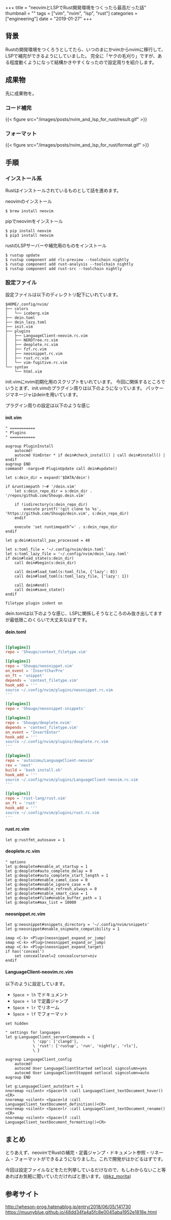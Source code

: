 +++
title = "neovimとLSPでRust開発環境をつくったら最高だった話"
thumbnail = ""
tags = ["vim", "nvim", "lsp", "rust"]
categories = ["engineering"]
date = "2019-01-27"
+++

## 背景

Rustの開発環境をつくろうとしてたら、いつのまにかvimからnvimに移行して、LSPで補完ができるようにしていました。
完全に「ヤクの毛刈り」ですが、ある程度動くようになって結構かきやすくなったので設定周りを紹介します。

## 成果物

先に成果物を。

### コード補完

{{< figure src="/images/posts/nvim_and_lsp_for_rust/result.gif" >}}

### フォーマット

{{< figure src="/images/posts/nvim_and_lsp_for_rust/format.gif" >}}

## 手順

### インストール系

Rustはインストールされているものとして話を進めます。

neovimのインストール

```
$ brew install neovim
```

pipでneovimをインストール

```
$ pip install neovim
$ pip3 install neovim
```

rustのLSPサーバーや補完用のものをインストール

```
$ rustup update
$ rustup component add rls-preview --toolchain nightly
$ rustup component add rust-analysis --toolchain nightly
$ rustup component add rust-src --toolchain nightly
```

### 設定ファイル

設定ファイルは以下のディレクトリ配下にいれています。

```
$HOME/.config/nvim/
├── colors
│   └── iceberg.vim
├── dein.toml
├── dein_lazy.toml
├── init.vim
├── plugins
│   ├── LanguageClient-neovim.rc.vim
│   ├── NERDTree.rc.vim
│   ├── deoplete.rc.vim
│   ├── fzf.rc.vim
│   ├── neosnippet.rc.vim
│   ├── rust.rc.vim
│   └── vim-fugitive.rc.vim
└── syntax
    └── html.vim
```

init.vimにnvim初期化用のスクリプトをいれています。
今回に関係するところでいうとまず、init.vimのプラグイン周りは以下のようになっています。
パッケージマネージャはdeinを用いています。

プラグイン周りの設定は以下のような感じ

#### init.vim
```init.vim
" ===========
" Plugins
" ===========

augroup PluginInstall
    autocmd!
    autocmd VimEnter * if dein#check_install() | call dein#install() | endif
augroup END
command! -nargs=0 PluginUpdate call dein#update()

let s:dein_dir = expand('$DATA/dein')

if &runtimepath !~# '/dein.vim'
    let s:dein_repo_dir = s:dein_dir . '/repos/github.com/Shougo.dein.vim'

    if !isdirectory(s:dein_repo_dir)
        execute printf('!git clone %s %s', 'https://github.com/Shougo/dein.vim', s:dein_repo_dir)
    endif

    execute 'set runtimepath^=' . s:dein_repo_dir
endif

let g:dein#install_pax_processed = 48

let s:toml_file = '~/.config/nvim/dein.toml'
let s:toml_lazy_file = '~/.config/nvim/dein_lazy.toml'
if dein#load_state(s:dein_dir)
    call dein#begin(s:dein_dir)

    call dein#load_toml(s:toml_file, {'lazy': 0})
    call dein#load_toml(s:toml_lazy_file, {'lazy': 1})

    call dein#end()
    call dein#save_state()
endif

filetype plugin indent on
```

dein.tomlは以下のような感じ、LSPに関係しそうなところのみ抜き出してますが最低限このくらいで大丈夫なはずです。

#### dein.toml
```dein.toml

[[plugins]]
repo = 'Shougo/context_filetype.vim'

[[plugins]]
repo = 'Shougo/neosnippet.vim'
on_event = 'InsertCharPre'
on_ft = 'snippet'
depends = 'context_filetype.vim'
hook_add = '''
source ~/.config/nvim/plugins/neosnippet.rc.vim
'''

[[plugins]]
repo = 'Shougo/neosnippet-snippets'

[[plugins]]
repo = 'Shougo/deoplete.nvim'
depends = 'context_filetype.vim'
on_event = "InsertEnter"
hook_add = '''
source ~/.config/nvim/plugins/deoplete.rc.vim
'''

[[plugins]]
repo = 'autozimu/LanguageClient-neovim'
rev = 'next'
build = 'bash install.sh'
hook_add = '''
source ~/.config/nvim/plugins/LanguageClient-neovim.rc.vim
'''

[[plugins]]
repo = 'rust-lang/rust.vim'
on_ft = 'rust'
hook_add = '''
source ~/.config/nvim/plugins/rust.rc.vim
'''

```

#### rust.rc.vim
```rust.rc.vim
let g:rustfmt_autosave = 1
```

#### deoplete.rc.vim
```deoplete.rc.vim
" options
let g:deoplete#enable_at_startup = 1
let g:deoplete#auto_complete_delay = 0
let g:deoplete#auto_complete_start_length = 1
let g:deoplete#enable_camel_case = 0
let g:deoplete#enable_ignore_case = 0
let g:deoplete#enable_refresh_always = 0
let g:deoplete#enable_smart_case = 1
let g:deoplete#file#enable_buffer_path = 1
let g:deoplete#max_list = 10000

```

#### neosnippet.rc.vim
```neosnippet.rc.vim
let g:neosnippet#snippets_directory = '~/.config/nvim/snippets'
let g:neosnippet#enable_snipmate_compatibility = 1

imap <C-k> <Plug>(neosnippet_expand_or_jump)
smap <C-k> <Plug>(neosnippet_expand_or_jump)
xmap <C-k> <Plug>(neosnippet_expand_target)
if has('conceal')
    set conceallevel=2 concealcursor=niv
endif

```

#### LanguageClient-neovim.rc.vim

以下のように設定しています。


* `Space + lh` でドキュメント
* `Space + ld` で定義ジャンプ
* `Space + lr` でリネーム
* `Space + lf` でフォーマット

```LanguageClient-neovim.rc.vim
set hidden

" settings for languages
let g:LanguageClient_serverCommands = {
            \ 'cpp': ['clangd'],
            \ 'rust': ['rustup', 'run', 'nightly', 'rls'],
            \ }

augroup LanguageClient_config
    autocmd!
    autocmd User LanguageClientStarted setlocal signcolumn=yes
    autocmd User LanguageClientStopped setlocal signcolumn=auto
augroup END

let g:LanguageClient_autoStart = 1
nnoremap <silent> <Space>lh :call LanguageClient_textDocument_hover()<CR>
nnoremap <silent> <Space>ld :call LanguageClient_textDocument_definition()<CR>
nnoremap <silent> <Space>lr :call LanguageClient_textDocument_rename()<CR>
nnoremap <silent> <Space>lf :call LanguageClient_textDocument_formatting()<CR>

```

## まとめ

とりあえず、neovimでRustの補完・定義ジャンプ・ドキュメント参照・リネーム・フォーマットができるようになりました。これで開発がはかどるはずです。

今回は設定ファイルなどをただ列挙しているだけなので、もしわからないこと等あればお気軽に聞いていただければと思います。([@kz_morita](https://twitter.com/kz_morita))

## 参考サイト

http://wheson-prog.hatenablog.jp/entry/2018/06/05/141730
https://muunyblue.github.io/48dd34fa4a5fc8e0045aba1952e1818e.html
